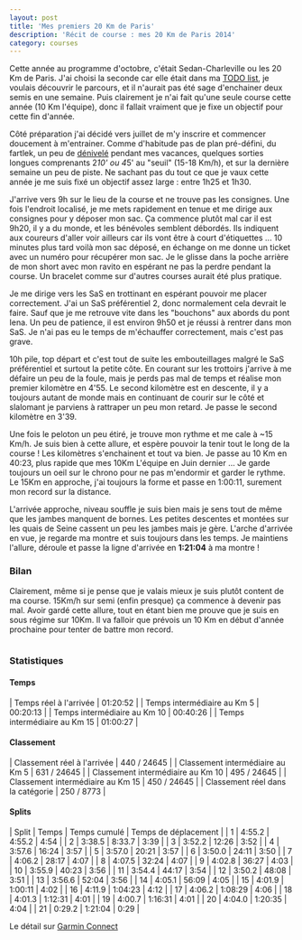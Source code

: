 ```yaml
---
layout: post
title: 'Mes premiers 20 Km de Paris'
description: 'Récit de course : mes 20 Km de Paris 2014'
category: courses
---
```


Cette année au programme d'octobre, c'était Sedan-Charleville ou les
20 Km de Paris. J'ai choisi la seconde car elle était dans ma [TODO list][1],
je voulais découvrir le parcours, et il n'aurait pas été sage d'enchainer deux semis
en une semaine. Puis clairement je n'ai fait qu'une seule course
cette année (10 Km l'équipe), donc il fallait vraiment que je fixe un objectif
pour cette fin d'année.

Côté préparation j'ai décidé vers juillet de m'y inscrire et commencer doucement
à m'entrainer. Comme d'habitude pas de plan pré-défini, du fartlek, un peu
de [dénivelé][2] pendant mes vacances, quelques sorties longues comprenants
2*10' ou 4*5' au "seuil" (15-18 Km/h), et sur la dernière semaine un peu de
piste. Ne sachant pas du tout ce que je vaux cette année je me suis fixé un
objectif assez large : entre 1h25 et 1h30.

J'arrive vers 9h sur le lieu de la course et ne trouve pas les
consignes. Une fois l'endroit localisé, je me mets rapidement en tenue
et me dirige aux consignes pour y déposer mon sac. Ça commence plutôt mal car
il est 9h20, il y a du monde, et les bénévoles semblent débordés.
Ils indiquent aux coureurs d'aller voir ailleurs car ils vont être à court
d'étiquettes ... 10 minutes plus tard voilà mon sac déposé, en échange on me
donne un ticket avec un numéro pour récupérer mon sac. Je le glisse dans la
poche arrière de mon short avec mon ravito en espérant ne pas la perdre pendant
la course. Un bracelet comme sur d'autres courses aurait été plus pratique.

Je me dirige vers les SaS en trottinant en espérant pouvoir me placer
correctement. J'ai un SaS préférentiel 2, donc normalement cela devrait le faire.
Sauf que je me retrouve vite dans les "bouchons" aux abords du pont Iena.
Un peu de patience, il est environ 9h50 et je réussi à rentrer dans mon SaS.
Je n'ai pas eu le temps de m'échauffer correctement, mais c'est pas grave.

10h pile, top départ et c'est tout de suite les embouteillages malgré le SaS
préférentiel et surtout la petite côte. En courant sur les trottoirs j'arrive
à me défaire un peu de la foule, mais je perds pas mal de temps et réalise mon
premier kilomètre en 4'55. Le second kilomètre est en descente, il y a toujours
autant de monde mais en continuant de courir sur le côté et slalomant je
parviens à rattraper un peu mon retard. Je passe le second kilomètre en 3'39.

Une fois le peloton un peu étiré, je trouve mon rythme et me cale à ~15 Km/h.
Je suis bien à cette allure, et espère pouvoir la tenir tout le long de la
course ! Les kilomètres s'enchainent et tout va bien. Je passe au 10 Km en 40:23,
plus rapide que mes 10Km L'équipe en Juin dernier ... Je garde toujours un oeil
sur le chrono pour ne pas m'endormir et garder le rythme. Le 15Km en approche,
j'ai toujours la forme et passe en 1:00:11, surement mon record sur la distance.

L'arrivée approche, niveau souffle je suis bien mais je sens tout de même que
les jambes manquent de bornes. Les petites descentes et montées sur les
quais de Seine cassent un peu les jambes mais je gère.
L'arche d'arrivée en vue, je regarde ma montre et suis toujours dans les temps.
Je maintiens l'allure, déroule et passe la ligne d'arrivée en **1:21:04** à ma
montre !

### Bilan

Clairement, même si je pense que je valais mieux je suis plutôt
content de ma course. 15Km/h sur semi (enfin presque) ça commence à devenir
pas mal. Avoir gardé cette allure, tout en étant bien me prouve que je suis
en sous régime sur 10Km. Il va falloir que prévois un 10 Km en début d'année
prochaine pour tenter de battre mon record.

<img class="ctr img-thumbnail"
  data-src="{{ '2014/10/20km_paris.jpg' | asset_path }}"
  src="data:image/gif;base64,R0lGODlhAQABAAAAACH5BAEKAAEALAAAAAABAAEAAAICTAEAOw=="
  onload="lzld(this)" />

### Statistiques

#### Temps

| Temps réel à l'arrivée              | 01:20:52 |
| Temps intermédiaire au Km 5         | 00:20:13 |
| Temps intermédiaire au Km 10        | 00:40:26 |
| Temps intermédiaire au Km 15        | 01:00:27 |

#### Classement

| Classement réel à l'arrivée         | 440 / 24645 |
| Classement intermédiaire au Km 5    | 631 / 24645 |
| Classement intermédiaire au Km 10   | 495 / 24645 |
| Classement intermédiaire au Km 15   | 450 / 24645 |
| Classement réel dans la catégorie   | 250 / 8773  |

#### Splits

| Split | Temps  | Temps cumulé | Temps de déplacement |
| 1     | 4:55.2 | 4:55.2       | 4:54                 |
| 2     | 3:38.5 | 8:33.7       | 3:39                 |
| 3     | 3:52.2 | 12:26        | 3:52                 |
| 4     | 3:57.6 | 16:24        | 3:57                 |
| 5     | 3:57.0 | 20:21        | 3:57                 |
| 6     | 3:50.0 | 24:11        | 3:50                 |
| 7     | 4:06.2 | 28:17        | 4:07                 |
| 8     | 4:07.5 | 32:24        | 4:07                 |
| 9     | 4:02.8 | 36:27        | 4:03                 |
| 10    | 3:55.9 | 40:23        | 3:56                 |
| 11    | 3:54.4 | 44:17        | 3:54                 |
| 12    | 3:50.2 | 48:08        | 3:51                 |
| 13    | 3:56.6 | 52:04        | 3:56                 |
| 14    | 4:05.1 | 56:09        | 4:05                 |
| 15    | 4:01.9 | 1:00:11      | 4:02                 |
| 16    | 4:11.9 | 1:04:23      | 4:12                 |
| 17    | 4:06.2 | 1:08:29      | 4:06                 |
| 18    | 4:01.3 | 1:12:31      | 4:01                 |
| 19    | 4:00.7 | 1:16:31      | 4:01                 |
| 20    | 4:04.0 | 1:20:35      | 4:04                 |
| 21    | 0:29.2 | 1:21:04      | 0:29                 |

Le détail sur [Garmin Connect][3]

[1]: /todo-list.html
[2]: http://connect.garmin.com/modern/activity/553161072
[3]: http://connect.garmin.com/modern/activity/610789133
